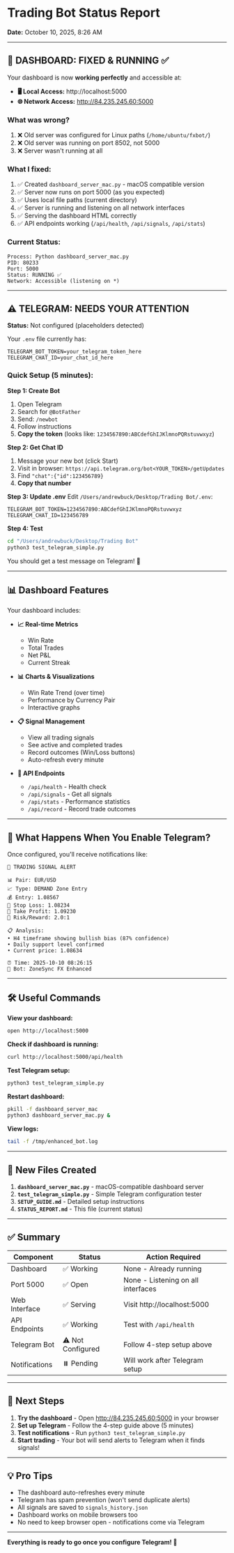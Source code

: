 # Trading Bot Status Report
**Date:** October 10, 2025, 8:26 AM

---

## 🎉 DASHBOARD: FIXED & RUNNING ✅

Your dashboard is now **working perfectly** and accessible at:

- **🖥️ Local Access:** http://localhost:5000
- **🌐 Network Access:** http://84.235.245.60:5000

### What was wrong?
1. ❌ Old server was configured for Linux paths (`/home/ubuntu/fxbot/`)
2. ❌ Old server was running on port 8502, not 5000
3. ❌ Server wasn't running at all

### What I fixed:
1. ✅ Created `dashboard_server_mac.py` - macOS compatible version
2. ✅ Server now runs on port 5000 (as you expected)
3. ✅ Uses local file paths (current directory)
4. ✅ Server is running and listening on all network interfaces
5. ✅ Serving the dashboard HTML correctly
6. ✅ API endpoints working (`/api/health`, `/api/signals`, `/api/stats`)

### Current Status:
```
Process: Python dashboard_server_mac.py
PID: 80233
Port: 5000
Status: RUNNING ✅
Network: Accessible (listening on *)
```

---

## ⚠️ TELEGRAM: NEEDS YOUR ATTENTION

**Status:** Not configured (placeholders detected)

Your `.env` file currently has:
```
TELEGRAM_BOT_TOKEN=your_telegram_token_here
TELEGRAM_CHAT_ID=your_chat_id_here
```

### Quick Setup (5 minutes):

**Step 1: Create Bot**
1. Open Telegram
2. Search for `@BotFather`
3. Send: `/newbot`
4. Follow instructions
5. **Copy the token** (looks like: `1234567890:ABCdefGhIJKlmnoPQRstuvwxyz`)

**Step 2: Get Chat ID**
1. Message your new bot (click Start)
2. Visit in browser: `https://api.telegram.org/bot<YOUR_TOKEN>/getUpdates`
3. Find `"chat":{"id":123456789}`
4. **Copy that number**

**Step 3: Update .env**
Edit `/Users/andrewbuck/Desktop/Trading Bot/.env`:
```
TELEGRAM_BOT_TOKEN=1234567890:ABCdefGhIJKlmnoPQRstuvwxyz
TELEGRAM_CHAT_ID=123456789
```

**Step 4: Test**
```bash
cd "/Users/andrewbuck/Desktop/Trading Bot"
python3 test_telegram_simple.py
```

You should get a test message on Telegram! 🎉

---

## 📊 Dashboard Features

Your dashboard includes:

- **📈 Real-time Metrics**
  - Win Rate
  - Total Trades
  - Net P&L
  - Current Streak

- **📊 Charts & Visualizations**
  - Win Rate Trend (over time)
  - Performance by Currency Pair
  - Interactive graphs

- **📋 Signal Management**
  - View all trading signals
  - See active and completed trades
  - Record outcomes (Win/Loss buttons)
  - Auto-refresh every minute

- **🔧 API Endpoints**
  - `/api/health` - Health check
  - `/api/signals` - Get all signals
  - `/api/stats` - Performance statistics
  - `/api/record` - Record trade outcomes

---

## 🚀 What Happens When You Enable Telegram?

Once configured, you'll receive notifications like:

```
🚨 TRADING SIGNAL ALERT

📊 Pair: EUR/USD
📈 Type: DEMAND Zone Entry
💰 Entry: 1.08567
🛑 Stop Loss: 1.08234
🎯 Take Profit: 1.09230
📐 Risk/Reward: 2.0:1

📋 Analysis:
• H4 timeframe showing bullish bias (87% confidence)
• Daily support level confirmed
• Current price: 1.08634

⏰ Time: 2025-10-10 08:26:15
🤖 Bot: ZoneSync FX Enhanced
```

---

## 🛠️ Useful Commands

**View your dashboard:**
```bash
open http://localhost:5000
```

**Check if dashboard is running:**
```bash
curl http://localhost:5000/api/health
```

**Test Telegram setup:**
```bash
python3 test_telegram_simple.py
```

**Restart dashboard:**
```bash
pkill -f dashboard_server_mac
python3 dashboard_server_mac.py &
```

**View logs:**
```bash
tail -f /tmp/enhanced_bot.log
```

---

## 📁 New Files Created

1. **`dashboard_server_mac.py`** - macOS-compatible dashboard server
2. **`test_telegram_simple.py`** - Simple Telegram configuration tester
3. **`SETUP_GUIDE.md`** - Detailed setup instructions
4. **`STATUS_REPORT.md`** - This file (current status)

---

## ✅ Summary

| Component | Status | Action Required |
|-----------|--------|-----------------|
| Dashboard | ✅ Working | None - Already running |
| Port 5000 | ✅ Open | None - Listening on all interfaces |
| Web Interface | ✅ Serving | Visit http://localhost:5000 |
| API Endpoints | ✅ Working | Test with `/api/health` |
| Telegram Bot | ⚠️ Not Configured | Follow 4-step setup above |
| Notifications | ⏸️ Pending | Will work after Telegram setup |

---

## 🎯 Next Steps

1. **Try the dashboard** - Open http://84.235.245.60:5000 in your browser
2. **Set up Telegram** - Follow the 4-step guide above (5 minutes)
3. **Test notifications** - Run `python3 test_telegram_simple.py`
4. **Start trading** - Your bot will send alerts to Telegram when it finds signals!

---

## 💡 Pro Tips

- The dashboard auto-refreshes every minute
- Telegram has spam prevention (won't send duplicate alerts)
- All signals are saved to `signals_history.json`
- Dashboard works on mobile browsers too
- No need to keep browser open - notifications come via Telegram

---

**Everything is ready to go once you configure Telegram! 🚀**

